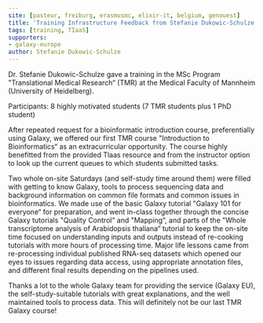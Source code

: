 ```yaml
---
site: [pasteur, freiburg, erasmusmc, elixir-it, belgium, genouest]
title: 'Training Infrastructure Feedback from Stefanie Dukowic-Schulze'
tags: [training, TIaaS]
supporters:
- galaxy-europe
author: Stefanie Dukowic-Schulze
---
```


Dr. Stefanie Dukowic-Schulze gave a training in the MSc Program "Translational Medical Research“ (TMR) at the Medical Faculty of Mannheim (University of Heidelberg).

Participants: 8 highly motivated students (7 TMR students plus 1 PhD student)

After repeated request for a bioinformatic introduction course, preferentially using Galaxy, we offered our first TMR course "Introduction to Bioinformatics“ as an extracurricular opportunity. The course highly benefitted from the provided Tlaas resource and from the instructor option to look up the current queues to which students submitted tasks.

Two whole on-site Saturdays (and self-study time around them) were filled with getting to know Galaxy, tools to process sequencing data and background information on common file formats and common issues in bioinformatics. We made use of the basic Galaxy tutorial "Galaxy 101 for everyone“ for preparation, and went in-class together through the concise Galaxy tutorials "Quality Control“ and "Mapping“, and parts of the "Whole transcriptome analysis of Arabidopsis thaliana“ tutorial to keep the on-site time focused on understanding inputs and outputs instead of re-cooking tutorials with more hours of processing time. Major life lessons came from re-processing individual published RNA-seq datasets which opened our eyes to issues regarding data access, using appropriate annotation files, and different final results depending on the pipelines used.

Thanks a lot to the whole Galaxy team for providing the service (Galaxy EU), the self-study-suitable tutorials with great explanations, and the well maintained tools to process data. This will definitely not be our last TMR Galaxy course!

